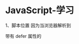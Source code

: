 # JavaScript-学习
1、脚本位置
因为当浏览器解析到 <script> 标签时，浏览器会停止解析其后的内容，而优先下载脚本文件，并执行其中的代码，
这意味着，其后的 styles.css 样式文件和<body>标签都无法被加载，由于<body>标签无法被加载，导致页面无法渲染，是一片空白。
JavaScript下载过程会阻塞其他资源的下载，比如样式文件和图片。尽管脚本的下载过程不会互相影响，但页面仍然必须等待所有
JavaScript代码下载并执行完成才能继续。
  
推荐：将所有<script>标签尽可能放到<body>标签的底部，以尽量减少对整个页面下载的影响。（优化JavaScript 的首要规则：将脚本放在底部。）

2、组织脚本
因为每遇到一个<script>标签，都会因执行脚本而导致一定的延时，所以减少页面包含的<script>标签数量有助于改善这一情况。这不仅针对外链脚本，内嵌脚本的数量同样也要限制。
  
特别提醒的是，把一段内嵌脚本放在引用外链样式表的<link>之后会导致页面阻塞去等待样式表的下载。这样做是为了确保内嵌脚本在执行时能获得最精确的样式信息。因此，建议不要把内嵌脚本紧跟在<link>标签后面。

3、无阻塞的脚本
无阻塞脚本的秘诀在于，在页面加载完成后才加载 JavaScript 代码。这就意味着在 window 对象的 onload事件触发后再下载脚本。

4、延迟加载脚本
Defer 属性指明本元素所含的脚本不会修改 DOM，因此代码能安全地延迟执行。

 <script type="text/javascript" src="script1.js" defer></script>

带有 defer 属性的<script>标签可以放置在文档的任何位置。对应的 JavaScript 文件将在页面解析到<script>标签时开始下载，但不会执行，直到 DOM 加载完成，即onload事件触发前才会被执行。任何带有 defer 属性的<script>元素在 DOM 完成加载之前都不会被执行，无论内嵌或者是外链脚本都是如此。
  
async。它的作用和 defer 一样，能够异步地加载和执行脚本，不因为加载脚本而阻塞页面的加载。但是有一点需要注意，在有 async 的情况下，JavaScript 脚本一旦下载好了就会执行，所以很有可能不是按照原本的顺序来执行的。如果 JavaScript 脚本前后有依赖性，使用 async 就很有可能出现错误。

5、动态脚本元素

通过标准 DOM 函数创建<script>元素
var script = document.createElement ("script");
   script.type = "text/javascript";
   script.src = "script1.js";
   document.getElementsByTagName("head")[0].appendChild(script);
  
  
通过监听 onload 事件加载 JavaScript 脚本
var script = document.createElement ("script")
script.type = "text/javascript";
//Firefox, Opera, Chrome, Safari 3+
script.onload = function(){
    alert("Script loaded!");
};
script.src = "script1.js";
document.getElementsByTagName("head")[0].appendChild(script);


通过检查 readyState 状态加载 JavaScript 脚本
var script = document.createElement("script")
script.type = "text/javascript";
 
//Internet Explorer
script.onreadystatechange = function(){
     if (script.readyState == "loaded" || script.readyState == "complete"){
           script.onreadystatechange = null;
           alert("Script loaded.");
     }
};
 
script.src = "script1.js";
document.getElementsByTagName("head")[0].appendChild(script);

readyState 有五种取值：
“uninitialized”：默认状态
“loading”：下载开始
“loaded”：下载完成
“interactive”：下载完成但尚不可用
“complete”：所有数据已经准备好
有时<script>元素会得到“loader”却从不出现“complete”，但另外一些情况下出现“complete”而用不到“loaded”。最安全的办法就是在 readystatechange 事件中检查这两种状态，并且当其中一种状态出现时，删除 readystatechange 事件句柄（保证事件不会被处理两次）。


通过函数进行封装
function loadScript(url, callback){
    var script = document.createElement ("script")
    script.type = "text/javascript";
    if (script.readyState){ //IE
        script.onreadystatechange = function(){
            if (script.readyState == "loaded" || script.readyState == "complete"){
                script.onreadystatechange = null;
                callback();
            }
        };
    } else { //Others
        script.onload = function(){
            callback();
        };
    }
    script.src = url;
    document.getElementsByTagName("head")[0].appendChild(script);
}
此函数接收两个参数：JavaScript 文件的 URL，和一个当 JavaScript 接收完成时触发的回调函数。属性检查用于决定监视哪种事件。最后一步，设置 src 属性，并将<script>元素添加至页面。此 loadScript() 函数使用方法如下：
loadScript()函数使用方法
loadScript("script1.js", function(){
    alert("File is loaded!");
});
